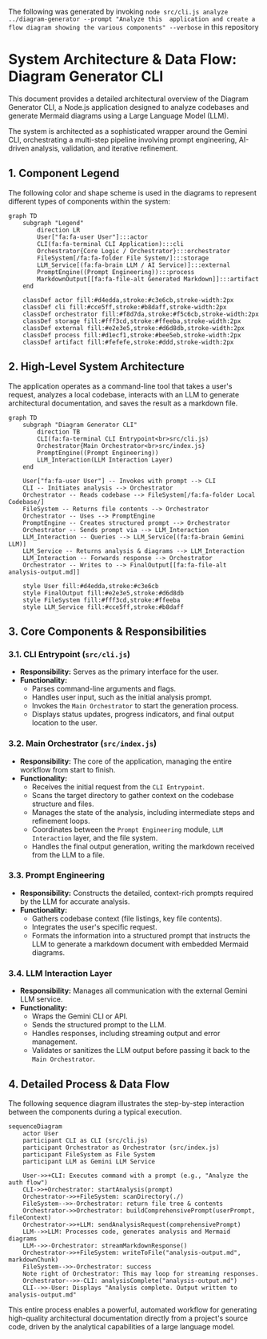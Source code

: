 The following was generated by invoking `node src/cli.js analyze ../diagram-generator --prompt "Analyze this  application and create a flow diagram showing the various components" --verbose` in this repository

# System Architecture & Data Flow: Diagram Generator CLI

This document provides a detailed architectural overview of the Diagram Generator CLI, a Node.js application designed to analyze codebases and generate Mermaid diagrams using a Large Language Model (LLM).

The system is architected as a sophisticated wrapper around the Gemini CLI, orchestrating a multi-step pipeline involving prompt engineering, AI-driven analysis, validation, and iterative refinement.

## 1. Component Legend

The following color and shape scheme is used in the diagrams to represent different types of components within the system:

```mermaid
graph TD
    subgraph "Legend"
        direction LR
        User["fa:fa-user User"]:::actor
        CLI(fa:fa-terminal CLI Application):::cli
        Orchestrator{Core Logic / Orchestrator}:::orchestrator
        FileSystem[/fa:fa-folder File System/]:::storage
        LLM_Service[(fa:fa-brain LLM / AI Service)]:::external
        PromptEngine((Prompt Engineering)):::process
        MarkdownOutput[[fa:fa-file-alt Generated Markdown]]:::artifact
    end

    classDef actor fill:#d4edda,stroke:#c3e6cb,stroke-width:2px
    classDef cli fill:#cce5ff,stroke:#b8daff,stroke-width:2px
    classDef orchestrator fill:#f8d7da,stroke:#f5c6cb,stroke-width:2px
    classDef storage fill:#fff3cd,stroke:#ffeeba,stroke-width:2px
    classDef external fill:#e2e3e5,stroke:#d6d8db,stroke-width:2px
    classDef process fill:#d1ecf1,stroke:#bee5eb,stroke-width:2px
    classDef artifact fill:#fefefe,stroke:#ddd,stroke-width:2px
```

## 2. High-Level System Architecture

The application operates as a command-line tool that takes a user's request, analyzes a local codebase, interacts with an LLM to generate architectural documentation, and saves the result as a markdown file.

```mermaid
graph TD
    subgraph "Diagram Generator CLI"
        direction TB
        CLI(fa:fa-terminal CLI Entrypoint<br>src/cli.js)
        Orchestrator{Main Orchestrator<br>src/index.js}
        PromptEngine((Prompt Engineering))
        LLM_Interaction(LLM Interaction Layer)
    end

    User["fa:fa-user User"] -- Invokes with prompt --> CLI
    CLI -- Initiates analysis --> Orchestrator
    Orchestrator -- Reads codebase --> FileSystem[/fa:fa-folder Local Codebase/]
    FileSystem -- Returns file contents --> Orchestrator
    Orchestrator -- Uses --> PromptEngine
    PromptEngine -- Creates structured prompt --> Orchestrator
    Orchestrator -- Sends prompt via --> LLM_Interaction
    LLM_Interaction -- Queries --> LLM_Service[(fa:fa-brain Gemini LLM)]
    LLM_Service -- Returns analysis & diagrams --> LLM_Interaction
    LLM_Interaction -- Forwards response --> Orchestrator
    Orchestrator -- Writes to --> FinalOutput[[fa:fa-file-alt analysis-output.md]]

    style User fill:#d4edda,stroke:#c3e6cb
    style FinalOutput fill:#e2e3e5,stroke:#d6d8db
    style FileSystem fill:#fff3cd,stroke:#ffeeba
    style LLM_Service fill:#cce5ff,stroke:#b8daff
```

## 3. Core Components & Responsibilities

### 3.1. CLI Entrypoint (`src/cli.js`)
- **Responsibility:** Serves as the primary interface for the user.
- **Functionality:**
    - Parses command-line arguments and flags.
    - Handles user input, such as the initial analysis prompt.
    - Invokes the `Main Orchestrator` to start the generation process.
    - Displays status updates, progress indicators, and final output location to the user.

### 3.2. Main Orchestrator (`src/index.js`)
- **Responsibility:** The core of the application, managing the entire workflow from start to finish.
- **Functionality:**
    - Receives the initial request from the `CLI Entrypoint`.
    - Scans the target directory to gather context on the codebase structure and files.
    - Manages the state of the analysis, including intermediate steps and refinement loops.
    - Coordinates between the `Prompt Engineering` module, `LLM Interaction` layer, and the file system.
    - Handles the final output generation, writing the markdown received from the LLM to a file.

### 3.3. Prompt Engineering
- **Responsibility:** Constructs the detailed, context-rich prompts required by the LLM for accurate analysis.
- **Functionality:**
    - Gathers codebase context (file listings, key file contents).
    - Integrates the user's specific request.
    - Formats the information into a structured prompt that instructs the LLM to generate a markdown document with embedded Mermaid diagrams.

### 3.4. LLM Interaction Layer
- **Responsibility:** Manages all communication with the external Gemini LLM service.
- **Functionality:**
    - Wraps the Gemini CLI or API.
    - Sends the structured prompt to the LLM.
    - Handles responses, including streaming output and error management.
    - Validates or sanitizes the LLM output before passing it back to the `Main Orchestrator`.

## 4. Detailed Process & Data Flow

The following sequence diagram illustrates the step-by-step interaction between the components during a typical execution.

```mermaid
sequenceDiagram
    actor User
    participant CLI as CLI (src/cli.js)
    participant Orchestrator as Orchestrator (src/index.js)
    participant FileSystem as File System
    participant LLM as Gemini LLM Service

    User->>+CLI: Executes command with a prompt (e.g., "Analyze the auth flow")
    CLI->>+Orchestrator: startAnalysis(prompt)
    Orchestrator->>+FileSystem: scanDirectory(./)
    FileSystem-->>-Orchestrator: return file tree & contents
    Orchestrator->>Orchestrator: buildComprehensivePrompt(userPrompt, fileContext)
    Orchestrator->>+LLM: sendAnalysisRequest(comprehensivePrompt)
    LLM-->>LLM: Processes code, generates analysis and Mermaid diagrams
    LLM-->>-Orchestrator: streamMarkdownResponse()
    Orchestrator->>+FileSystem: writeToFile("analysis-output.md", markdownChunk)
    FileSystem-->>-Orchestrator: success
    Note right of Orchestrator: This may loop for streaming responses.
    Orchestrator-->>-CLI: analysisComplete("analysis-output.md")
    CLI-->>-User: Displays "Analysis complete. Output written to analysis-output.md"
```

This entire process enables a powerful, automated workflow for generating high-quality architectural documentation directly from a project's source code, driven by the analytical capabilities of a large language model.
